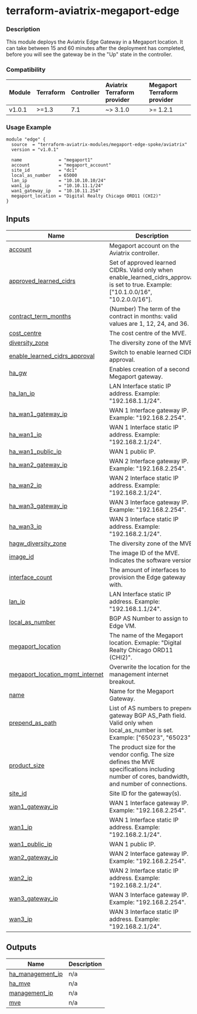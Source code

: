 <!-- BEGIN_TF_DOCS -->
# terraform-aviatrix-megaport-edge

### Description
This module deploys the Aviatrix Edge Gateway in a Megaport location. It can take between 15 and 60 minutes after the deployment has completed, before you will see the gateway be in the "Up" state in the controller.

### Compatibility
Module | Terraform | Controller | Aviatrix Terraform provider | Megaport  Terraform provider
:--- | :--- | :--- | :--- | :---
v1.0.1 | >=1.3 | 7.1 | ~> 3.1.0 | >= 1.2.1

### Usage Example
```hcl
module "edge" {
  source  = "terraform-aviatrix-modules/megaport-edge-spoke/aviatrix"
  version = "v1.0.1"

  name              = "megaport1"
  account           = "megaport_account"
  site_id           = "dc1"
  local_as_number   = 65000
  lan_ip            = "10.10.10.10/24"
  wan1_ip           = "10.10.11.1/24"
  wan1_gateway_ip   = "10.10.11.254"
  megaport_location = "Digital Realty Chicago ORD11 (CHI2)"
}
```
## Inputs

| Name | Description | Type | Default | Required |
|------|-------------|------|---------|:--------:|
| <a name="input_account"></a> [account](#input\_account) | Megaport account on the Aviatrix controller. | `string` | n/a | yes |
| <a name="input_approved_learned_cidrs"></a> [approved\_learned\_cidrs](#input\_approved\_learned\_cidrs) | Set of approved learned CIDRs. Valid only when enable\_learned\_cidrs\_approval is set to true. Example: ["10.1.0.0/16", "10.2.0.0/16"]. | `list(string)` | `null` | no |
| <a name="input_contract_term_months"></a> [contract\_term\_months](#input\_contract\_term\_months) | (Number) The term of the contract in months: valid values are 1, 12, 24, and 36. | `number` | `12` | no |
| <a name="input_cost_centre"></a> [cost\_centre](#input\_cost\_centre) | The cost centre of the MVE. | `string` | `null` | no |
| <a name="input_diversity_zone"></a> [diversity\_zone](#input\_diversity\_zone) | The diversity zone of the MVE. | `string` | `null` | no |
| <a name="input_enable_learned_cidrs_approval"></a> [enable\_learned\_cidrs\_approval](#input\_enable\_learned\_cidrs\_approval) | Switch to enable learned CIDR approval. | `bool` | `null` | no |
| <a name="input_ha_gw"></a> [ha\_gw](#input\_ha\_gw) | Enables creation of a second Megaport gateway. | `bool` | `false` | no |
| <a name="input_ha_lan_ip"></a> [ha\_lan\_ip](#input\_ha\_lan\_ip) | LAN Interface static IP address. Example: "192.168.1.1/24". | `string` | `""` | no |
| <a name="input_ha_wan1_gateway_ip"></a> [ha\_wan1\_gateway\_ip](#input\_ha\_wan1\_gateway\_ip) | WAN 1 Interface gateway IP. Example: "192.168.2.254". | `string` | `""` | no |
| <a name="input_ha_wan1_ip"></a> [ha\_wan1\_ip](#input\_ha\_wan1\_ip) | WAN 1 Interface static IP address. Example: "192.168.2.1/24". | `string` | `""` | no |
| <a name="input_ha_wan1_public_ip"></a> [ha\_wan1\_public\_ip](#input\_ha\_wan1\_public\_ip) | WAN 1 public IP. | `string` | `""` | no |
| <a name="input_ha_wan2_gateway_ip"></a> [ha\_wan2\_gateway\_ip](#input\_ha\_wan2\_gateway\_ip) | WAN 2 Interface gateway IP. Example: "192.168.2.254". | `string` | `""` | no |
| <a name="input_ha_wan2_ip"></a> [ha\_wan2\_ip](#input\_ha\_wan2\_ip) | WAN 2 Interface static IP address. Example: "192.168.2.1/24". | `string` | `""` | no |
| <a name="input_ha_wan3_gateway_ip"></a> [ha\_wan3\_gateway\_ip](#input\_ha\_wan3\_gateway\_ip) | WAN 3 Interface gateway IP. Example: "192.168.2.254". | `string` | `""` | no |
| <a name="input_ha_wan3_ip"></a> [ha\_wan3\_ip](#input\_ha\_wan3\_ip) | WAN 3 Interface static IP address. Example: "192.168.2.1/24". | `string` | `""` | no |
| <a name="input_hagw_diversity_zone"></a> [hagw\_diversity\_zone](#input\_hagw\_diversity\_zone) | The diversity zone of the MVE. | `string` | `null` | no |
| <a name="input_image_id"></a> [image\_id](#input\_image\_id) | The image ID of the MVE. Indicates the software version. | `number` | `70` | no |
| <a name="input_interface_count"></a> [interface\_count](#input\_interface\_count) | The amount of interfaces to provision the Edge gateway with. | `number` | `3` | no |
| <a name="input_lan_ip"></a> [lan\_ip](#input\_lan\_ip) | LAN Interface static IP address. Example: "192.168.1.1/24". | `string` | n/a | yes |
| <a name="input_local_as_number"></a> [local\_as\_number](#input\_local\_as\_number) | BGP AS Number to assign to Edge VM. | `number` | `null` | no |
| <a name="input_megaport_location"></a> [megaport\_location](#input\_megaport\_location) | The name of the Megaport location. Exmaple: "Digital Realty Chicago ORD11 (CHI2)". | `string` | n/a | yes |
| <a name="input_megaport_location_mgmt_internet"></a> [megaport\_location\_mgmt\_internet](#input\_megaport\_location\_mgmt\_internet) | Overwrite the location for the management internet breakout. | `string` | `""` | no |
| <a name="input_name"></a> [name](#input\_name) | Name for the Megaport Gateway. | `string` | n/a | yes |
| <a name="input_prepend_as_path"></a> [prepend\_as\_path](#input\_prepend\_as\_path) | List of AS numbers to prepend gateway BGP AS\_Path field. Valid only when local\_as\_number is set. Example: ["65023", "65023"]. | `list(number)` | `null` | no |
| <a name="input_product_size"></a> [product\_size](#input\_product\_size) | The product size for the vendor config. The size defines the MVE specifications including number of cores, bandwidth, and number of connections. | `string` | `"SMALL"` | no |
| <a name="input_site_id"></a> [site\_id](#input\_site\_id) | Site ID for the gateway(s). | `string` | n/a | yes |
| <a name="input_wan1_gateway_ip"></a> [wan1\_gateway\_ip](#input\_wan1\_gateway\_ip) | WAN 1 Interface gateway IP. Example: "192.168.2.254". | `string` | n/a | yes |
| <a name="input_wan1_ip"></a> [wan1\_ip](#input\_wan1\_ip) | WAN 1 Interface static IP address. Example: "192.168.2.1/24". | `string` | n/a | yes |
| <a name="input_wan1_public_ip"></a> [wan1\_public\_ip](#input\_wan1\_public\_ip) | WAN 1 public IP. | `string` | `null` | no |
| <a name="input_wan2_gateway_ip"></a> [wan2\_gateway\_ip](#input\_wan2\_gateway\_ip) | WAN 2 Interface gateway IP. Example: "192.168.2.254". | `string` | `""` | no |
| <a name="input_wan2_ip"></a> [wan2\_ip](#input\_wan2\_ip) | WAN 2 Interface static IP address. Example: "192.168.2.1/24". | `string` | `""` | no |
| <a name="input_wan3_gateway_ip"></a> [wan3\_gateway\_ip](#input\_wan3\_gateway\_ip) | WAN 3 Interface gateway IP. Example: "192.168.2.254". | `string` | `""` | no |
| <a name="input_wan3_ip"></a> [wan3\_ip](#input\_wan3\_ip) | WAN 3 Interface static IP address. Example: "192.168.2.1/24". | `string` | `""` | no |

## Outputs

| Name | Description |
|------|-------------|
| <a name="output_ha_management_ip"></a> [ha\_management\_ip](#output\_ha\_management\_ip) | n/a |
| <a name="output_ha_mve"></a> [ha\_mve](#output\_ha\_mve) | n/a |
| <a name="output_management_ip"></a> [management\_ip](#output\_management\_ip) | n/a |
| <a name="output_mve"></a> [mve](#output\_mve) | n/a |
<!-- END_TF_DOCS -->